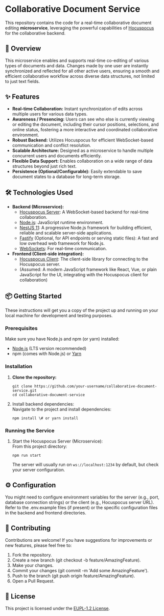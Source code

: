 # **Collaborative Document Service**

This repository contains the code for a real-time collaborative document editing **microservice**, leveraging the powerful capabilities of [Hocuspocus](https://hocuspocus.dev/) for the collaborative backend.

## **🚀 Overview**

This microservice enables and supports real-time co-editing of various types of documents and data. Changes made by one user are instantly synchronized and reflected for all other active users, ensuring a smooth and efficient collaborative workflow across diverse data structures, not limited to just text fields.

## **✨ Features**

* **Real-time Collaboration:** Instant synchronization of edits across multiple users for various data types.
* **Awareness / Presencing:** Users can see who else is currently viewing or editing the document, including their cursor positions, selections, and online status, fostering a more interactive and coordinated collaborative environment.
* **Robust Backend:** Utilizes Hocuspocus for efficient WebSocket-based communication and conflict resolution.
* **Scalable Architecture:** Designed as a microservice to handle multiple concurrent users and documents efficiently.
* **Flexible Data Support:** Enables collaboration on a wide range of data structures beyond just rich text.
* **Persistence (Optional/Configurable):** Easily extendable to save document states to a database for long-term storage.

## **🛠️ Technologies Used**

* **Backend (Microservice):**
    * [Hocuspocus Server](https://hocuspocus.dev/): A WebSocket-based backend for real-time collaboration.
    * [Node.js](https://nodejs.org/): JavaScript runtime environment.
    * [NestJS 11](https://nestjs.com/): A progressive Node.js framework for building efficient, reliable and scalable server-side applications.
    * [Fastify](https://www.fastify.io/) (Optional, for API endpoints or serving static files): A fast and low overhead web framework for Node.js.
    * [WebSockets](https://developer.mozilla.org/en-US/docs/Web/API/WebSockets_API): For real-time communication.
* **Frontend (Client-side integration):**
    * [Hocuspocus Client](https://tiptap.dev/docs/hocuspocus/guides/collaborative-editing): The client-side library for connecting to the Hocuspocus server.
    * (Assumed: A modern JavaScript framework like React, Vue, or plain JavaScript for the UI, integrating with the Hocuspocus client for collaboration)

## **📦 Getting Started**

These instructions will get you a copy of the project up and running on your local machine for development and testing purposes.

### **Prerequisites**

Make sure you have Node.js and npm (or yarn) installed:

* [Node.js](https://nodejs.org/en/download/) (LTS version recommended)
* npm (comes with Node.js) or [Yarn](https://yarnpkg.com/getting-started/install)

### **Installation**

1. **Clone the repository:**  
   ```
   git clone https://github.com/your-username/collaborative-document-service.git  
   cd collaborative-document-service
   ```

2. Install backend dependencies:  
   Navigate to the project and install dependencies:  
   ```
   npm install \# or yarn install
   ```

### **Running the Service**

1. Start the Hocuspocus Server (Microservice):  
   From this project directory:  
   ```
   npm run start
   ```

   The server will usually run on `ws://localhost:1234` by default, but check your server configuration.

## **⚙️ Configuration**

You might need to configure environment variables for the server (e.g., port, database connection strings) or the client (e.g., Hocuspocus server URL). Refer to the .env.example files (if present) or the specific configuration files in the backend and frontend directories.

## **🤝 Contributing**

Contributions are welcome\! If you have suggestions for improvements or new features, please feel free to:

1. Fork the repository.
2. Create a new branch (git checkout \-b feature/AmazingFeature).
3. Make your changes.
4. Commit your changes (git commit \-m 'Add some AmazingFeature').
5. Push to the branch (git push origin feature/AmazingFeature).
6. Open a Pull Request.

## **📄 License**

This project is licensed under the [EUPL-1.2 License](https://www.google.com/search?q=EUPL-1.2).
